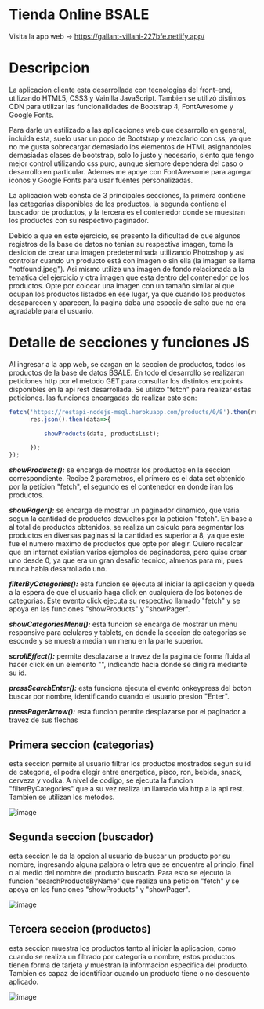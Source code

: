 # Tienda Online BSALE
Visita la app web -> https://gallant-villani-227bfe.netlify.app/

# Descripcion

La aplicacion cliente esta desarrollada con tecnologias del front-end, utilizando HTML5, 
CSS3 y Vainilla JavaScript. Tambien se utilizó distintos CDN para utilizar las funcionalidades
de Bootstrap 4, FontAwesome y Google Fonts.

Para darle un estilizado a las aplicaciones web que desarrollo en general, incluida esta,
suelo usar un poco de Bootstrap y mezclarlo con css, ya que no me gusta sobrecargar demasiado
los elementos de HTML asignandoles demasiadas clases de bootstrap, solo lo justo y necesario,
siento que tengo mejor control utilizando css puro, aunque siempre dependera del caso o desarrollo
en particular. Ademas me apoye con FontAwesome para agregar iconos y Google Fonts para usar fuentes personalizadas.

La aplicacion web consta de 3 principales secciones, la primera contiene las categorias disponibles de los productos, la segunda 
contiene el buscador de productos, y la tercera es el contenedor donde se muestran los productos con su respectivo
paginador.

Debido a que en este ejercicio, se presento la dificultad de que algunos registros de la base
de datos no tenian su respectiva imagen, tome la desicion de crear una imagen predeterminada 
utilizando Photoshop y asi controlar cuando un producto está con imagen o sin ella 
(la imagen se llama "notfound.jpeg"). Asi mismo utilize una imagen de fondo relacionada a la 
tematica del ejercicio y otra imagen que esta dentro del contenedor de los productos. Opte 
por colocar una imagen con un tamaño similar al que ocupan los productos listados en ese lugar, 
ya que cuando los productos desaparecen y aparecen, la pagina daba una especie de salto que 
no era agradable para el usuario.

# Detalle de secciones y funciones JS

Al ingresar a la app web, se cargan en la seccion de productos, todos los productos de la base
de datos BSALE. En todo el desarrollo se realizaron peticiones http por el metodo GET para
consultar los distintos endpoints disponibles en la api rest desarrollada. Se utilizo "fetch"
para realizar estas peticiones. las funciones encargadas de realizar esto son:

```javascript
fetch('https://restapi-nodejs-msql.herokuapp.com/products/0/8').then(res =>{
      res.json().then(data=>{

          showProducts(data, productsList);

      });
});
```

***showProducts():*** se encarga de mostrar los productos en la seccion correspondiente. Recibe 2 
parametros, el primero es el data set obtenido por la peticion "fetch",  el segundo es el 
contenedor en donde iran los productos.

***showPager():*** se encarga de mostrar un paginador dinamico, que varia segun la cantidad de productos
devueltos por la peticion "fetch". En base a al total de productos obtenidos, se realiza un calculo 
para segmentar los productos en diversas paginas si la cantidad es superior a 8, ya que este fue el numero 
maximo de productos que opte por elegir. Quiero recalcar que en internet existian varios ejemplos de 
paginadores, pero quise crear uno desde 0, ya que era un gran desafio tecnico, almenos para mi, pues nunca
habia desarrollado uno.

***filterByCategories():*** esta funcion se ejecuta al iniciar la aplicacion y queda a la espera de que
el usuario haga click en cualquiera de los botones de categorias. Este evento click ejecuta su respectivo
llamado "fetch" y se apoya en las funciones "showProducts" y "showPager".

***showCategoriesMenu():*** esta funcion se encarga de mostrar un menu responsive para celulares y tablets, 
en donde la seccion de categorias se esconde y se muestra median un menu en la parte superior.

***scrollEffect():*** permite desplazarse a travez de la pagina de forma fluida al hacer click en un elemento "<a>",
indicando hacia donde se dirigira mediante su id. 

***pressSearchEnter():*** esta funciona ejecuta el evento onkeypress del boton buscar por nombre, identificando
cuando el usuario presion "Enter".

***pressPagerArrow():*** esta funcion permite desplazarse por el paginador a travez de sus flechas


## Primera seccion (categorias)
esta seccion permite al usuario filtrar los productos mostrados
segun su id de categoria, el podra elegir entre energetica, pisco, ron, bebida, snack, 
cerveza y vodka. A nivel de codigo, se ejecuta la funcion "filterByCategories" que 
a su vez realiza un llamado via http a la api rest. Tambien se utilizan los metodos.

![image](https://user-images.githubusercontent.com/64926462/115153659-2e9a8c00-a045-11eb-855d-feec1533088e.png)


## Segunda seccion (buscador) 
esta seccion le da la opcion al usuario de buscar un producto por su nombre,
ingresando alguna palabra o letra que se encuentre al princio, final o al medio del nombre del producto
buscado. Para esto se ejecuto la funcion "searchProductsByName" que realiza una peticion "fetch" y 
se apoya en las funciones "showProducts" y "showPager".

![image](https://user-images.githubusercontent.com/64926462/115153671-378b5d80-a045-11eb-833b-c92193166540.png)


## Tercera seccion (productos)
esta seccion muestra los productos tanto al iniciar la aplicacion, como cuando
se realiza un filtrado por categoria o nombre, estos productos tienen forma de tarjeta y muestran la informacion
especifica del producto. Tambien es capaz de identificar cuando un producto tiene o no descuento aplicado.

![image](https://user-images.githubusercontent.com/64926462/115153697-54c02c00-a045-11eb-916a-fa78ac25208b.png)
